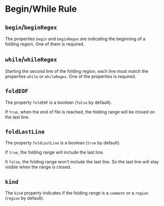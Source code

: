 # Begin/While Rule

## `begin`/`beginRegex`

The properties `begin` and `beginRegex` are indicating the beginning of a folding region. One of them is required.

## `while`/`whileRegex`

Starting the second line of the folding region, each line must match the properties `while` or `whileRegex`. One of the properties is required.

## `foldEOF`

The property `foldEOF` is a boolean (`false` by default).

If `true`, when the end of file is reached, the folding range will be closed on the last line.

## `foldLastLine`

The property `foldLastLine` is a boolean (`true` by default).

If `true`, the folding range will include the last line.

It `false`, the folding range won't include the last line. So the last line will stay visible when the range is closed.

## `kind`

The `kind` property indicates if the folding range is a `comment` or a `region` (`region` by default).
